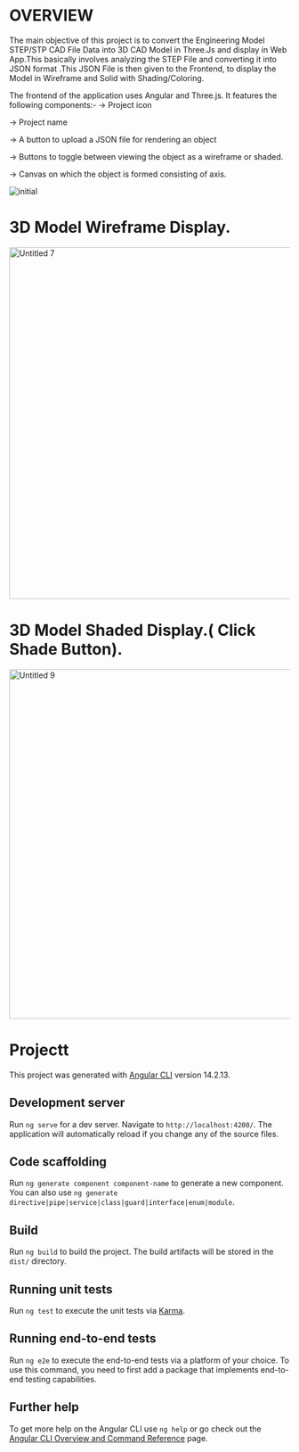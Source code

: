 # OVERVIEW

The main objective of this project is to convert the Engineering Model STEP/STP CAD File Data  into 3D CAD Model in Three.Js and display in Web App.This basically involves analyzing the STEP File and converting it into  JSON format .This JSON File is then given  to the Frontend, to display the Model in Wireframe and Solid with Shading/Coloring.

The frontend of the application uses Angular and Three.js.
It features the following components:- 
-> Project icon   

-> Project name  

-> A button to upload a JSON file for rendering an object

-> Buttons to toggle between viewing the object as a wireframe or shaded.

-> Canvas on which the object is formed consisting of axis.



![initial](https://github.com/user-attachments/assets/fbe9368d-006f-4885-9a4b-351d2c2c1255)

# 3D Model Wireframe Display.



<img width="631" alt="Untitled 7" src="https://github.com/user-attachments/assets/dc274bc3-ad8f-41ff-bbcd-852afb535285" />



# 3D Model Shaded Display.( Click Shade Button).

<img width="627" alt="Untitled 9" src="https://github.com/user-attachments/assets/9d0c99c1-b787-4e17-ad79-446c4ef1e5ec" />



# Projectt

This project was generated with [Angular CLI](https://github.com/angular/angular-cli) version 14.2.13.

## Development server

Run `ng serve` for a dev server. Navigate to `http://localhost:4200/`. The application will automatically reload if you change any of the source files.

## Code scaffolding

Run `ng generate component component-name` to generate a new component. You can also use `ng generate directive|pipe|service|class|guard|interface|enum|module`.

## Build

Run `ng build` to build the project. The build artifacts will be stored in the `dist/` directory.

## Running unit tests

Run `ng test` to execute the unit tests via [Karma](https://karma-runner.github.io).

## Running end-to-end tests

Run `ng e2e` to execute the end-to-end tests via a platform of your choice. To use this command, you need to first add a package that implements end-to-end testing capabilities.

## Further help

To get more help on the Angular CLI use `ng help` or go check out the [Angular CLI Overview and Command Reference](https://angular.io/cli) page.
